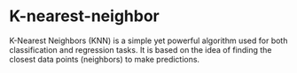 # K-nearest-neighbor
<p>K-Nearest Neighbors (KNN) is a simple yet powerful algorithm used for both classification and regression tasks. It is based on the idea of finding the closest data points (neighbors) to make predictions.</p>
